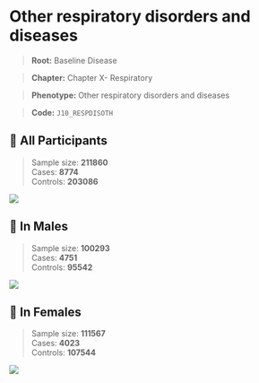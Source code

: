 # Other respiratory disorders and diseases

> **Root:** Baseline Disease  

> **Chapter:** Chapter X- Respiratory  

> **Phenotype:** Other respiratory disorders and diseases  

> **Code:** `J10_RESPDISOTH`

## 🧪 All Participants  
> Sample size: **211860**  
> Cases: **8774**  
> Controls: **203086**
<img src="/Disease/Figures/ALL/Incidence/J10_RESPDISOTH.png"/>
<CsvTable src="/Disease/Data/ALL/Incidence/COX_J10_RESPDISOTH.csv" label="🔍 View full results" />

## 👨 In Males  
> Sample size: **100293**  
> Cases: **4751**  
> Controls: **95542**
<img src="/Disease/Figures/Male/Incidence/J10_RESPDISOTH.png"/>
<CsvTable src="/Disease/Data/Male/Incidence/COX_J10_RESPDISOTH.csv" label="🔍 View full results" />

## 👩 In Females  
> Sample size: **111567**  
> Cases: **4023**  
> Controls: **107544**
<img src="/Disease/Figures/Female/Incidence/J10_RESPDISOTH.png"/>
<CsvTable src="/Disease/Data/Female/Incidence/COX_J10_RESPDISOTH.csv" label="🔍 View full results" />
